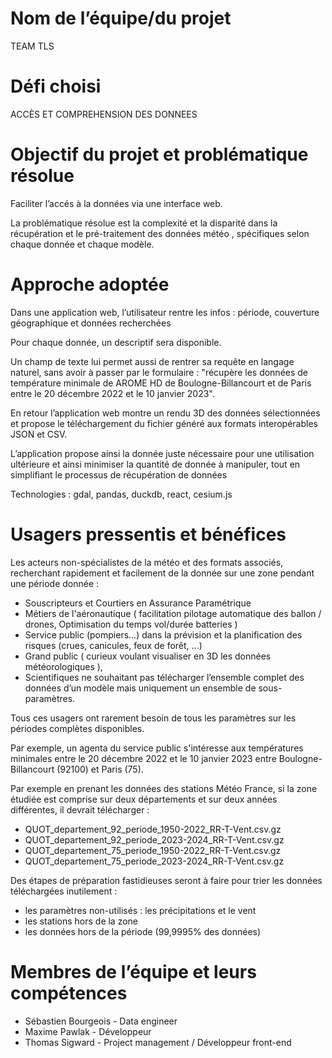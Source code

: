 # Nom de l’équipe/du projet
TEAM TLS


# Défi choisi
ACCÈS ET COMPREHENSION DES DONNEES


# Objectif du projet et problématique résolue
Faciliter l’accés à la données via une interface web. 

La problématique résolue est la complexité et la disparité dans la récupération et le pré-traitement des données météo , spécifiques selon chaque donnée et chaque modèle.


# Approche adoptée
Dans une application web, l’utilisateur rentre les infos : période, couverture géographique et données recherchées

Pour chaque donnée, un descriptif sera disponible.

Un champ de texte lui permet aussi de rentrer sa requête en langage naturel, sans avoir à passer par le formulaire : "récupère les données de température minimale de AROME HD de Boulogne-Billancourt et de Paris entre le 20 décembre 2022 et le 10 janvier 2023".

En retour l’application web montre un rendu 3D des données sélectionnées et propose le téléchargement du fichier généré aux formats interopérables JSON et CSV.

L’application propose ainsi la donnée juste nécessaire pour une utilisation ultérieure et ainsi minimiser la quantité de donnée à manipuler, tout en simplifiant le processus de récupération de données


Technologies : gdal, pandas, duckdb, react, cesium.js
  

# Usagers pressentis et bénéfices
Les acteurs non-spécialistes de la météo et des formats associés, recherchant rapidement et facilement de la donnée sur une zone pendant une période donnée :
* Souscripteurs et Courtiers en Assurance Paramétrique
* Métiers de l'aéronautique ( facilitation pilotage automatique des ballon / drones, Optimisation du temps vol/durée batteries )
* Service public (pompiers...) dans la prévision et la planification des risques (crues, canicules, feux de forêt, ...)
* Grand public ( curieux voulant visualiser en 3D les données météorologiques ),
* Scientifiques ne souhaitant pas télécharger l’ensemble complet des données d’un modèle mais uniquement un ensemble de sous-paramètres.

Tous ces usagers ont rarement besoin de tous les paramètres sur les périodes complètes disponibles. 

Par exemple, un agenta du service public s'intéresse aux températures minimales entre le 20 décembre 2022 et le 10 janvier 2023 entre Boulogne-Billancourt (92100) et Paris (75). 

Par exemple en prenant les données des stations Météo France, si la zone étudiée est comprise sur deux départements et sur deux années différentes, il devrait télécharger : 
- QUOT_departement_92_periode_1950-2022_RR-T-Vent.csv.gz
- QUOT_departement_92_periode_2023-2024_RR-T-Vent.csv.gz
- QUOT_departement_75_periode_1950-2022_RR-T-Vent.csv.gz
- QUOT_departement_75_periode_2023-2024_RR-T-Vent.csv.gz

Des étapes de préparation fastidieuses seront à faire pour trier les données téléchargées inutilement : 
- les paramètres non-utilisés : les précipitations et le vent
- les stations hors de la zone
- les données hors de la période (99,9995% des données) 

# Membres de l’équipe et leurs compétences
- Sébastien Bourgeois - Data engineer
- Maxime  Pawlak - Développeur
- Thomas Sigward - Project management / Développeur front-end
